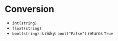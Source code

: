 # Conversion

* `int(string)`
* `float(string)`
* `bool(string)` is risky: `bool("False")` returns `True`
